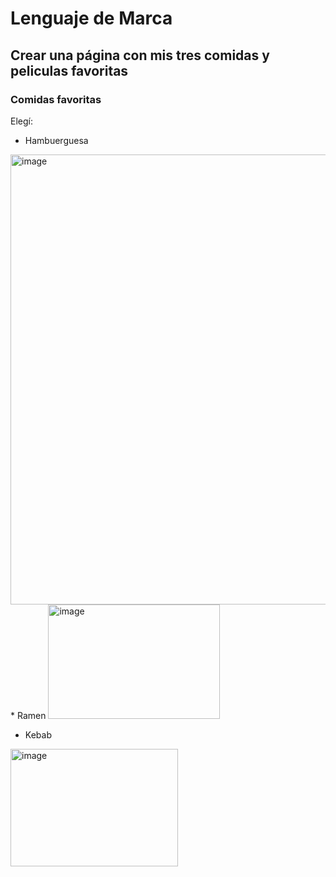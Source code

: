 # Lenguaje de Marca
## Crear una página con mis tres comidas y peliculas favoritas 

### Comidas favoritas
Elegí:
* Hambuerguesa
<img width="1280" height="720" alt="image" src="https://github.com/user-attachments/assets/ae3a89a4-767a-4dca-9015-46dd9e1a5585" />
* Ramen
<img width="275" height="183" alt="image" src="https://github.com/user-attachments/assets/f557177e-33cb-4036-9c21-74abd49d2cb6" />


* Kebab
<img width="268" height="188" alt="image" src="https://github.com/user-attachments/assets/3eb534af-3dc9-4a55-80eb-1a3f5533d38c" />


